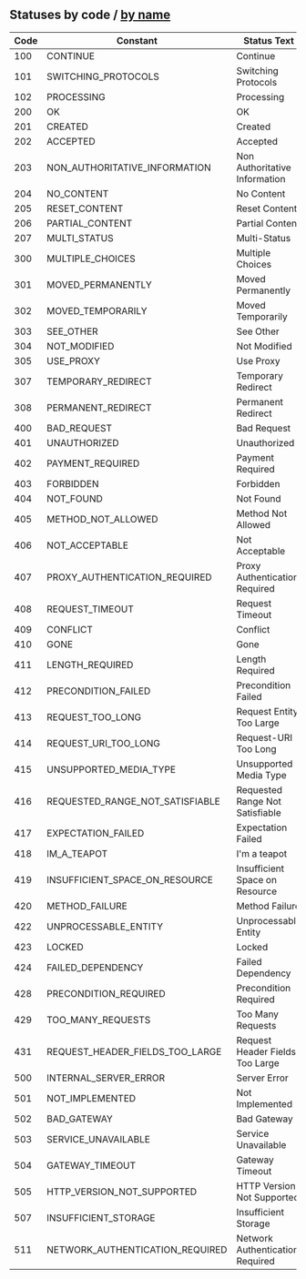 ## Statuses by code / [by name](./README.md)

Code  | Constant                            | Status Text
------|-------------------------------------|-----------------------------------
100   | CONTINUE                            | Continue
101   | SWITCHING_PROTOCOLS                 | Switching Protocols
102   | PROCESSING                          | Processing
200   | OK                                  | OK
201   | CREATED                             | Created
202   | ACCEPTED                            | Accepted
203   | NON_AUTHORITATIVE_INFORMATION       | Non Authoritative Information
204   | NO_CONTENT                          | No Content
205   | RESET_CONTENT                       | Reset Content
206   | PARTIAL_CONTENT                     | Partial Content
207   | MULTI_STATUS                        | Multi-Status
300   | MULTIPLE_CHOICES                    | Multiple Choices
301   | MOVED_PERMANENTLY                   | Moved Permanently
302   | MOVED_TEMPORARILY                   | Moved Temporarily
303   | SEE_OTHER                           | See Other
304   | NOT_MODIFIED                        | Not Modified
305   | USE_PROXY                           | Use Proxy
307   | TEMPORARY_REDIRECT                  | Temporary Redirect
308   | PERMANENT_REDIRECT                  | Permanent Redirect
400   | BAD_REQUEST                         | Bad Request
401   | UNAUTHORIZED                        | Unauthorized
402   | PAYMENT_REQUIRED                    | Payment Required
403   | FORBIDDEN                           | Forbidden
404   | NOT_FOUND                           | Not Found
405   | METHOD_NOT_ALLOWED                  | Method Not Allowed
406   | NOT_ACCEPTABLE                      | Not Acceptable
407   | PROXY_AUTHENTICATION_REQUIRED       | Proxy Authentication Required
408   | REQUEST_TIMEOUT                     | Request Timeout
409   | CONFLICT                            | Conflict
410   | GONE                                | Gone
411   | LENGTH_REQUIRED                     | Length Required
412   | PRECONDITION_FAILED                 | Precondition Failed
413   | REQUEST_TOO_LONG                    | Request Entity Too Large
414   | REQUEST_URI_TOO_LONG                | Request-URI Too Long
415   | UNSUPPORTED_MEDIA_TYPE              | Unsupported Media Type
416   | REQUESTED_RANGE_NOT_SATISFIABLE     | Requested Range Not Satisfiable
417   | EXPECTATION_FAILED                  | Expectation Failed
418   | IM_A_TEAPOT                         | I'm a teapot
419   | INSUFFICIENT_SPACE_ON_RESOURCE      | Insufficient Space on Resource
420   | METHOD_FAILURE                      | Method Failure
422   | UNPROCESSABLE_ENTITY                | Unprocessable Entity
423   | LOCKED                              | Locked
424   | FAILED_DEPENDENCY                   | Failed Dependency
428   | PRECONDITION_REQUIRED               | Precondition Required
429   | TOO_MANY_REQUESTS                   | Too Many Requests
431   | REQUEST_HEADER_FIELDS_TOO_LARGE     | Request Header Fields Too Large
500   | INTERNAL_SERVER_ERROR               | Server Error
501   | NOT_IMPLEMENTED                     | Not Implemented
502   | BAD_GATEWAY                         | Bad Gateway
503   | SERVICE_UNAVAILABLE                 | Service Unavailable
504   | GATEWAY_TIMEOUT                     | Gateway Timeout
505   | HTTP_VERSION_NOT_SUPPORTED          | HTTP Version Not Supported
507   | INSUFFICIENT_STORAGE                | Insufficient Storage
511   | NETWORK_AUTHENTICATION_REQUIRED     | Network Authentication Required

